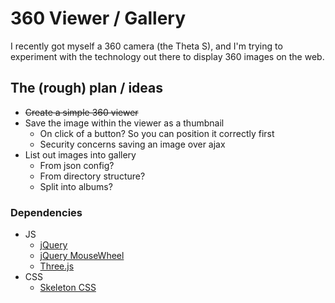# 360 Viewer / Gallery

I recently got myself a 360 camera (the Theta S), and I'm trying to experiment with the technology out there to display 360 images on the web.

## The (rough) plan / ideas

* ~~Create a simple 360 viewer~~
* Save the image within the viewer as a thumbnail
    * On click of a button? So you can position it correctly first
    * Security concerns saving an image over ajax
* List out images into gallery
    * From json config?
    * From directory structure?
    * Split into albums?

### Dependencies

* JS
    * [jQuery](http://jquery.com)
    * [jQuery MouseWheel](https://github.com/jquery/jquery-mousewheel)
    * [Three.js](http://threejs.org)
* CSS
    * [Skeleton CSS](http://getskeleton.com)